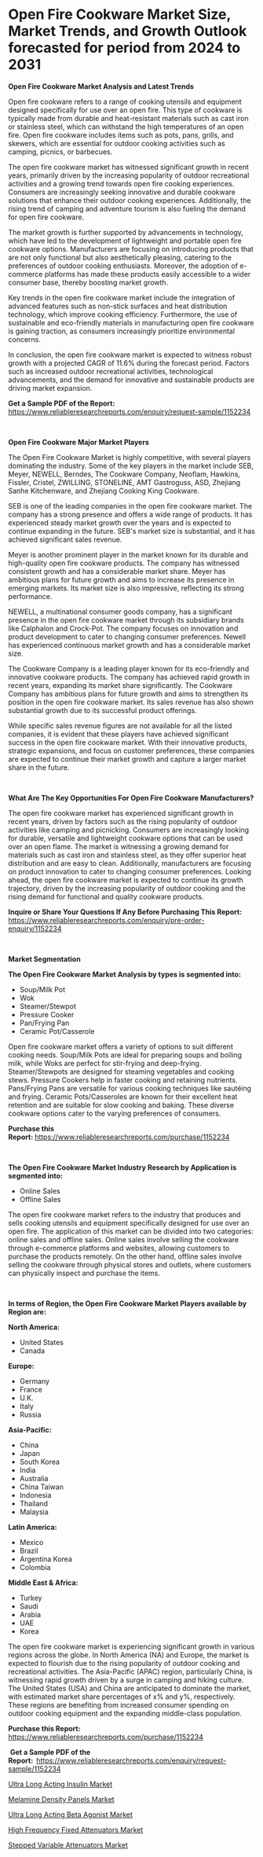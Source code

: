 <p><h1>Open Fire Cookware Market Size, Market Trends, and Growth Outlook forecasted for period from 2024 to 2031</h1></p><p><strong>Open Fire Cookware Market Analysis and Latest Trends</strong></p>
<p><p>Open fire cookware refers to a range of cooking utensils and equipment designed specifically for use over an open fire. This type of cookware is typically made from durable and heat-resistant materials such as cast iron or stainless steel, which can withstand the high temperatures of an open fire. Open fire cookware includes items such as pots, pans, grills, and skewers, which are essential for outdoor cooking activities such as camping, picnics, or barbecues.</p><p>The open fire cookware market has witnessed significant growth in recent years, primarily driven by the increasing popularity of outdoor recreational activities and a growing trend towards open fire cooking experiences. Consumers are increasingly seeking innovative and durable cookware solutions that enhance their outdoor cooking experiences. Additionally, the rising trend of camping and adventure tourism is also fueling the demand for open fire cookware.</p><p>The market growth is further supported by advancements in technology, which have led to the development of lightweight and portable open fire cookware options. Manufacturers are focusing on introducing products that are not only functional but also aesthetically pleasing, catering to the preferences of outdoor cooking enthusiasts. Moreover, the adoption of e-commerce platforms has made these products easily accessible to a wider consumer base, thereby boosting market growth.</p><p>Key trends in the open fire cookware market include the integration of advanced features such as non-stick surfaces and heat distribution technology, which improve cooking efficiency. Furthermore, the use of sustainable and eco-friendly materials in manufacturing open fire cookware is gaining traction, as consumers increasingly prioritize environmental concerns.</p><p>In conclusion, the open fire cookware market is expected to witness robust growth with a projected CAGR of 11.6% during the forecast period. Factors such as increased outdoor recreational activities, technological advancements, and the demand for innovative and sustainable products are driving market expansion.</p></p>
<p><strong>Get a Sample PDF of the Report:&nbsp;</strong> <a href="https://www.reliableresearchreports.com/enquiry/request-sample/1152234">https://www.reliableresearchreports.com/enquiry/request-sample/1152234</a></p>
<p>&nbsp;</p>
<p><strong>Open Fire Cookware Major Market Players</strong></p>
<p><p>The Open Fire Cookware Market is highly competitive, with several players dominating the industry. Some of the key players in the market include SEB, Meyer, NEWELL, Berndes, The Cookware Company, Neoflam, Hawkins, Fissler, Cristel, ZWILLING, STONELINE, AMT Gastroguss, ASD, Zhejiang Sanhe Kitchenware, and Zhejiang Cooking King Cookware.</p><p>SEB is one of the leading companies in the open fire cookware market. The company has a strong presence and offers a wide range of products. It has experienced steady market growth over the years and is expected to continue expanding in the future. SEB's market size is substantial, and it has achieved significant sales revenue.</p><p>Meyer is another prominent player in the market known for its durable and high-quality open fire cookware products. The company has witnessed consistent growth and has a considerable market share. Meyer has ambitious plans for future growth and aims to increase its presence in emerging markets. Its market size is also impressive, reflecting its strong performance.</p><p>NEWELL, a multinational consumer goods company, has a significant presence in the open fire cookware market through its subsidiary brands like Calphalon and Crock-Pot. The company focuses on innovation and product development to cater to changing consumer preferences. Newell has experienced continuous market growth and has a considerable market size.</p><p>The Cookware Company is a leading player known for its eco-friendly and innovative cookware products. The company has achieved rapid growth in recent years, expanding its market share significantly. The Cookware Company has ambitious plans for future growth and aims to strengthen its position in the open fire cookware market. Its sales revenue has also shown substantial growth due to its successful product offerings.</p><p>While specific sales revenue figures are not available for all the listed companies, it is evident that these players have achieved significant success in the open fire cookware market. With their innovative products, strategic expansions, and focus on customer preferences, these companies are expected to continue their market growth and capture a larger market share in the future.</p></p>
<p>&nbsp;</p>
<p><strong>What Are The Key Opportunities For Open Fire Cookware Manufacturers?</strong></p>
<p><p>The open fire cookware market has experienced significant growth in recent years, driven by factors such as the rising popularity of outdoor activities like camping and picnicking. Consumers are increasingly looking for durable, versatile and lightweight cookware options that can be used over an open flame. The market is witnessing a growing demand for materials such as cast iron and stainless steel, as they offer superior heat distribution and are easy to clean. Additionally, manufacturers are focusing on product innovation to cater to changing consumer preferences. Looking ahead, the open fire cookware market is expected to continue its growth trajectory, driven by the increasing popularity of outdoor cooking and the rising demand for functional and quality cookware products.</p></p>
<p><strong>Inquire or Share Your Questions If Any Before Purchasing This Report:</strong> <a href="https://www.reliableresearchreports.com/enquiry/pre-order-enquiry/1152234">https://www.reliableresearchreports.com/enquiry/pre-order-enquiry/1152234</a></p>
<p>&nbsp;</p>
<p><strong>Market Segmentation</strong></p>
<p><strong>The Open Fire Cookware Market Analysis by types is segmented into:</strong></p>
<p><ul><li>Soup/Milk Pot</li><li>Wok</li><li>Steamer/Stewpot</li><li>Pressure Cooker</li><li>Pan/Frying Pan</li><li>Ceramic Pot/Casserole</li></ul></p>
<p><p>Open fire cookware market offers a variety of options to suit different cooking needs. Soup/Milk Pots are ideal for preparing soups and boiling milk, while Woks are perfect for stir-frying and deep-frying. Steamer/Stewpots are designed for steaming vegetables and cooking stews. Pressure Cookers help in faster cooking and retaining nutrients. Pans/Frying Pans are versatile for various cooking techniques like sautéing and frying. Ceramic Pots/Casseroles are known for their excellent heat retention and are suitable for slow cooking and baking. These diverse cookware options cater to the varying preferences of consumers.</p></p>
<p><strong>Purchase this Report:&nbsp;</strong><a href="https://www.reliableresearchreports.com/purchase/1152234">https://www.reliableresearchreports.com/purchase/1152234</a></p>
<p>&nbsp;</p>
<p><strong>The Open Fire Cookware Market Industry Research by Application is segmented into:</strong></p>
<p><ul><li>Online Sales</li><li>Offline Sales</li></ul></p>
<p><p>The open fire cookware market refers to the industry that produces and sells cooking utensils and equipment specifically designed for use over an open fire. The application of this market can be divided into two categories: online sales and offline sales. Online sales involve selling the cookware through e-commerce platforms and websites, allowing customers to purchase the products remotely. On the other hand, offline sales involve selling the cookware through physical stores and outlets, where customers can physically inspect and purchase the items.</p></p>
<p>&nbsp;</p>
<p><strong>In terms of Region, the Open Fire Cookware Market Players available by Region are:</strong></p>
<p>
    <p> <strong> North America: </strong>
        <ul>
            <li>United States</li>
            <li>Canada</li>
        </ul>
        </p> 
    <p> <strong> Europe: </strong>
        <ul>
            <li>Germany</li>
            <li>France</li>
            <li>U.K.</li>
            <li>Italy</li>
            <li>Russia</li>
        </ul>
        </p> 
    <p> <strong> Asia-Pacific: </strong>
        <ul>
            <li>China</li>
            <li>Japan</li>
            <li>South Korea</li>
            <li>India</li>
            <li>Australia</li>
            <li>China Taiwan</li>
            <li>Indonesia</li>
            <li>Thailand</li>
            <li>Malaysia</li>
        </ul>
        </p> 
    <p> <strong> Latin America: </strong>
        <ul>
            <li>Mexico</li>
            <li>Brazil</li>
            <li>Argentina Korea</li>
            <li>Colombia</li>
        </ul>
        </p> 
    <p> <strong> Middle East & Africa: </strong>
        <ul>
            <li>Turkey</li>
            <li>Saudi</li>
            <li>Arabia</li>
            <li>UAE</li>
            <li>Korea</li>
        </ul>
    </p>
    </p>
<p><p>The open fire cookware market is experiencing significant growth in various regions across the globe. In North America (NA) and Europe, the market is expected to flourish due to the rising popularity of outdoor cooking and recreational activities. The Asia-Pacific (APAC) region, particularly China, is witnessing rapid growth driven by a surge in camping and hiking culture. The United States (USA) and China are anticipated to dominate the market, with estimated market share percentages of x% and y%, respectively. These regions are benefiting from increased consumer spending on outdoor cooking equipment and the expanding middle-class population.</p></p>
<p><strong>Purchase this Report: </strong><a href="https://www.reliableresearchreports.com/purchase/1152234">https://www.reliableresearchreports.com/purchase/1152234</a></p>
<p>&nbsp;<strong>Get a Sample PDF of the Report:&nbsp;&nbsp;</strong><a href="https://www.reliableresearchreports.com/enquiry/request-sample/1152234">https://www.reliableresearchreports.com/enquiry/request-sample/1152234</a></p>
<p><strong></strong></p>
<p><p><a href="https://github.com/suaretopek9/Market-Research-Report-List-1/blob/main/ultra-long-acting-insulin-market.md">Ultra Long Acting Insulin Market</a></p><p><a href="https://medium.com/@sophiegrant777/melamine-density-panels-market-trends-forecast-and-competitive-analysis-to-2031-f7b5da9943f6">Melamine Density Panels Market</a></p><p><a href="https://github.com/dimitrishawkinswaynenp91rgz/Market-Research-Report-List-1/blob/main/ultra-long-acting-beta-agonist-market.md">Ultra Long Acting Beta Agonist Market</a></p><p><a href="https://medium.com/@sophiegrant777/high-frequency-fixed-attenuators-market-competitive-analysis-market-trends-and-forecast-to-2031-e39b941500aa">High Frequency Fixed Attenuators Market</a></p><p><a href="https://medium.com/@sophiegrant777/stepped-variable-attenuators-market-trends-and-market-analysis-forecasted-for-period-2024-2031-a8c2d28d7c4e">Stepped Variable Attenuators Market</a></p></p>